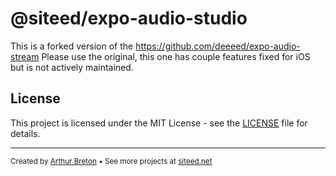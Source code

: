 # @siteed/expo-audio-studio

This is a forked version of the https://github.com/deeeed/expo-audio-stream
Please use the original, this one has couple features fixed for iOS but is not actively maintained.

## License

This project is licensed under the MIT License - see the [LICENSE](LICENSE) file for details.

---
<sub>Created by [Arthur Breton](https://siteed.net) • See more projects at [siteed.net](https://siteed.net)</sub>
